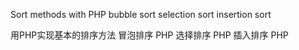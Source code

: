 ﻿Sort methods with PHP
bubble sort
selection sort
insertion sort


用PHP实现基本的排序方法
冒泡排序 PHP
选择排序 PHP
插入排序 PHP